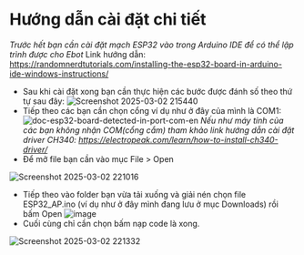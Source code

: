 # Hướng dẫn cài đặt chi tiết
*Trước hết bạn cần cài đặt mạch ESP32 vào trong Arduino IDE để có thể lập trình được cho Ebot*
Link hướng dẫn: https://randomnerdtutorials.com/installing-the-esp32-board-in-arduino-ide-windows-instructions/
- Sau khi cài đặt xong bạn cần thực hiện các bước được đánh số theo thứ tự sau đây:
![Screenshot 2025-03-02 215440](https://github.com/user-attachments/assets/0681a363-cfe9-46e2-9f1a-47cea80627e5)
- Tiếp theo các bạn cần chọn cổng ví dụ như ở đây của mình là COM1:
![doc-esp32-board-detected-in-port-com-en](https://github.com/user-attachments/assets/9eb0c564-8ad1-414e-a9e1-b3a9f35deadc)
*Nếu như máy tính của các bạn không nhận COM(cổng cắm) tham khảo link hướng dẫn cài đặt driver CH340: https://electropeak.com/learn/how-to-install-ch340-driver/*
- Để mở file bạn cần vào mục File > Open

![Screenshot 2025-03-02 221016](https://github.com/user-attachments/assets/5ca4abe6-7665-4b15-8180-204c9c170319)
- Tiếp theo vào folder bạn vừa tải xuống và giải nén chọn file ESP32_AP.ino (ví dụ như ở đây mình đang lưu ở mục Downloads) rồi bấm Open
![image](https://github.com/user-attachments/assets/0d9837bf-0db3-4015-9990-6cc81faab696)
- Cuối cùng chỉ cần chọn bấm nạp code là xong.

![Screenshot 2025-03-02 221332](https://github.com/user-attachments/assets/a5081c76-aee7-4449-9952-6393bb49894d)
